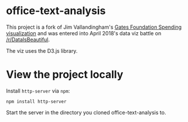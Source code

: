 # office-text-analysis

This project is a fork of Jim Vallandingham's [Gates Foundation Spending visualization](http://vallandingham.me/gates_bubbles/) and was entered into April 2018's data viz battle on [/r/DataIsBeautiful](https://www.reddit.com/r/dataisbeautiful).

The viz uses the D3.js library.

# View the project locally

Install `http-server` via `npm`:

```
npm install http-server
```

Start the server in the directory you cloned office-text-analysis to.